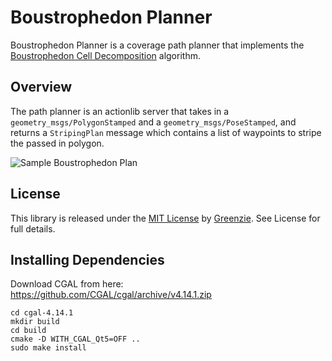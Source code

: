 # Boustrophedon Planner
Boustrophedon Planner is a coverage path planner that implements the [Boustrophedon Cell Decomposition](https://en.wikipedia.org/wiki/Boustrophedon_cell_decomposition) algorithm.

## Overview
The path planner is an actionlib server that takes in a `geometry_msgs/PolygonStamped` and a `geometry_msgs/PoseStamped`,
and returns a `StripingPlan` message which contains a list of waypoints to stripe the passed in polygon.

![Sample Boustrophedon Plan](sample_boustrophedon_plan.png)

## License

This library is released under the [MIT License](https://opensource.org/licenses/MIT) by [Greenzie](https://www.greenzie.com/). See License for full details.

## Installing Dependencies

Download CGAL from here: https://github.com/CGAL/cgal/archive/v4.14.1.zip

    cd cgal-4.14.1
    mkdir build
    cd build 
    cmake -D WITH_CGAL_Qt5=OFF ..
    sudo make install